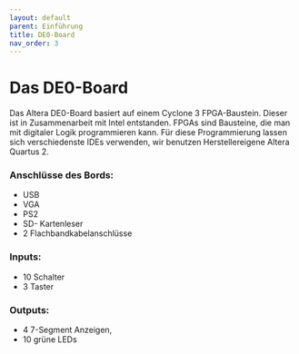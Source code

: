 ```yaml
---
layout: default
parent: Einführung
title: DE0-Board
nav_order: 3
---
```

# Das DE0-Board

Das Altera DE0-Board basiert auf einem Cyclone 3 FPGA-Baustein. Dieser ist in Zusammenarbeit mit Intel entstanden. FPGAs sind Bausteine, die man mit digitaler Logik programmieren kann. Für diese Programmierung lassen sich verschiedenste IDEs verwenden, wir benutzen Herstellereigene Altera Quartus 2.

### Anschlüsse des Bords:

- USB
- VGA
- PS2
- SD- Kartenleser
- 2 Flachbandkabelanschlüsse

### Inputs:

- 10 Schalter
- 3 Taster

### Outputs:

- 4 7-Segment Anzeigen,
- 10 grüne LEDs